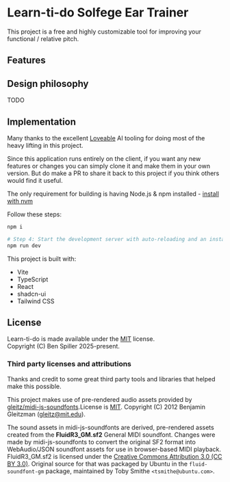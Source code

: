 # Learn-ti-do Solfege Ear Trainer

This project is a free and highly customizable tool for improving your functional / relative pitch. 

## Features

## Design philosophy
TODO

## Implementation

Many thanks to the excellent [Loveable](https://lovable.dev) AI tooling for doing most of the heavy lifting in this project.

Since this application runs entirely on the client, if you want any new features or changes you can simply clone it and make them in your own version. But do make a PR to share it back to this project if you think others would find it useful. 

The only requirement for building is having Node.js & npm installed - [install with nvm](https://github.com/nvm-sh/nvm#installing-and-updating)

Follow these steps:

```sh
npm i

# Step 4: Start the development server with auto-reloading and an instant preview.
npm run dev
```

This project is built with:

- Vite
- TypeScript
- React
- shadcn-ui
- Tailwind CSS

## License
Learn-ti-do is made available under the [MIT](https://mit-license.org/) license.  
Copyright (C) Ben Spiller 2025-present. 


### Third party licenses and attributions
Thanks and credit to some great third party tools and libraries that helped make this possible.

This project makes use of pre-rendered audio assets provided by [gleitz/midi-js-soundfonts](https://github.com/gleitz/midi-js-soundfonts).License is [MIT](https://mit-license.org/). Copyright (C) 2012 Benjamin Gleitzman (gleitz@mit.edu).

The sound assets in midi-js-soundfonts are derived, pre-rendered assets created from the **FluidR3_GM.sf2** General MIDI soundfont. Changes were made by midi-js-soundfonts to convert the original SF2 format into WebAudio/JSON soundfont assets for use in browser-based MIDI playback. FluidR3_GM.sf2 is licensed under the [Creative Commons Attribution 3.0 (CC BY 3.0)](https://creativecommons.org/licenses/by/3.0/). Original source for that was packaged by Ubuntu in the `fluid-soundfont-gm` package, maintained by Toby Smithe `<tsmithe@ubuntu.com>`. 
